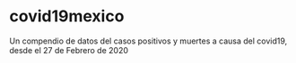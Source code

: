 # covid19mexico
Un compendio de datos del casos positivos y muertes a causa del covid19, desde el 27 de Febrero de 2020
